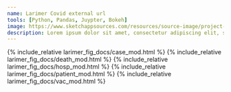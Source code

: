 ```yaml
---
name: Larimer Covid external url
tools: [Python, Pandas, Juypter, Bokeh]
image: https://www.sketchappsources.com/resources/source-image/project-neon-groove-music-ui.png
description: Lorem ipsum dolor sit amet, consectetur adipiscing elit, sed do eiusmod tempor incididunt ut labore et dolore magna aliqua.
---
```




{% include_relative larimer_fig_docs/case_mod.html %}
{% include_relative larimer_fig_docs/death_mod.html %}
{% include_relative larimer_fig_docs/hosp_mod.html %}
{% include_relative larimer_fig_docs/patient_mod.html %}
{% include_relative larimer_fig_docs/vac_mod.html %}